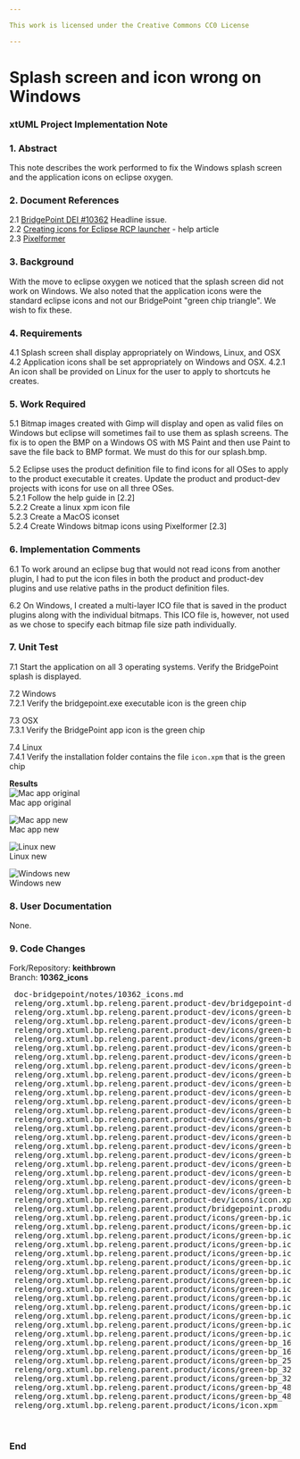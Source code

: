 ```yaml
---

This work is licensed under the Creative Commons CC0 License

---
```


# Splash screen and icon wrong on Windows 
### xtUML Project Implementation Note


### 1. Abstract

This note describes the work performed to fix the Windows splash screen and the 
application icons on eclipse oxygen.

### 2. Document References
<a id="2.1"></a>2.1 [BridgePoint DEI #10362](https://support.onefact.net/issues/10362) Headline issue.    
<a id="2.2"></a>2.2 [Creating icons for Eclipse RCP launcher](http://andrius.velykis.lt/2012/10/creating-icons-for-eclipse-rcp-launcher/) - help article    
<a id="2.3"></a>2.3 [Pixelformer](http://www.qualibyte.com/pixelformer/)   

### 3. Background

With the move to eclipse oxygen we noticed that the splash screen did not work on 
Windows.  We also noted that the application icons were the standard eclipse icons
and not our BridgePoint "green chip triangle".  We wish to fix these.  

### 4. Requirements

4.1 Splash screen shall display appropriately on Windows, Linux, and OSX  
4.2 Application icons shall be set appropriately on Windows and OSX. 
4.2.1  An icon shall be provided on Linux for the user to apply to shortcuts he 
creates. 

### 5. Work Required

5.1  Bitmap images created with Gimp will display and open as valid files on 
Windows but eclipse will sometimes fail to use them as splash screens.  The fix is
to open the BMP on a Windows OS with MS Paint and then use Paint to save the file
back to BMP format.  We must do this for our splash.bmp.  
 
5.2 Eclipse uses the product definition file to find icons for all OSes to apply to
the product executable it creates.  Update the product and product-dev projects 
with icons for use on all three OSes.   
5.2.1  Follow the help guide in [2.2]   
5.2.2  Create a linux xpm icon file  
5.2.3  Create a MacOS iconset  
5.2.4  Create Windows bitmap icons using Pixelformer [2.3]   

### 6. Implementation Comments

6.1  To work around an eclipse bug that would not read icons from another plugin, I
had to put the icon files in both the product and product-dev plugins and use relative
paths in the product definition files.   

6.2  On Windows, I created a multi-layer ICO file that is saved in the product 
plugins along with the individual bitmaps.  This ICO file is, however, not used as
we chose to specify each bitmap file size path individually.  

### 7. Unit Test

7.1 Start the application on all 3 operating systems.  Verify the BridgePoint
splash is displayed.  
 
7.2 Windows   
7.2.1  Verify the bridgepoint.exe executable icon is the green chip

7.3 OSX  
7.3.1  Verify the BridgePoint app icon is the green chip  

7.4 Linux  
7.4.1  Verify the installation folder contains the file `icon.xpm` that is the 
green chip  

__Results__  
![Mac app original](https://support.onefact.net/attachments/1375/mac_orig.png)  
Mac app original  
   
![Mac app new](https://support.onefact.net/attachments/1376/mac_new.png)  
Mac app new  
   
![Linux new](https://support.onefact.net/attachments/1377/linux_new.png)  
Linux new   
   
![Windows new](https://support.onefact.net/attachments/1378/windows_new.png)   
Windows new   
   
### 8. User Documentation

None.  

### 9. Code Changes

Fork/Repository: __keithbrown__    
Branch: __10362_icons__  

<pre>
 doc-bridgepoint/notes/10362_icons.md                                                     | 102 +++++++++++++++++++++++
 releng/org.xtuml.bp.releng.parent.product-dev/bridgepoint-dev.product                    |  50 +++++++-----
 releng/org.xtuml.bp.releng.parent.product-dev/icons/green-bp.icns                        | Bin 0 -> 41777 bytes
 releng/org.xtuml.bp.releng.parent.product-dev/icons/green-bp.ico                         | Bin 0 -> 292878 bytes
 releng/org.xtuml.bp.releng.parent.product-dev/icons/green-bp.iconset/icon_128x128.png    | Bin 0 -> 239 bytes
 releng/org.xtuml.bp.releng.parent.product-dev/icons/green-bp.iconset/icon_128x128@2x.png | Bin 0 -> 327 bytes
 releng/org.xtuml.bp.releng.parent.product-dev/icons/green-bp.iconset/icon_16x16.png      | Bin 0 -> 188 bytes
 releng/org.xtuml.bp.releng.parent.product-dev/icons/green-bp.iconset/icon_16x16@2x.png   | Bin 0 -> 199 bytes
 releng/org.xtuml.bp.releng.parent.product-dev/icons/green-bp.iconset/icon_256x256.png    | Bin 0 -> 327 bytes
 releng/org.xtuml.bp.releng.parent.product-dev/icons/green-bp.iconset/icon_256x256@2x.png | Bin 0 -> 691 bytes
 releng/org.xtuml.bp.releng.parent.product-dev/icons/green-bp.iconset/icon_32x32.png      | Bin 0 -> 199 bytes
 releng/org.xtuml.bp.releng.parent.product-dev/icons/green-bp.iconset/icon_32x32@2x.png   | Bin 0 -> 213 bytes
 releng/org.xtuml.bp.releng.parent.product-dev/icons/green-bp.iconset/icon_48x48.png      | Bin 0 -> 203 bytes
 releng/org.xtuml.bp.releng.parent.product-dev/icons/green-bp.iconset/icon_512x512.png    | Bin 0 -> 691 bytes
 releng/org.xtuml.bp.releng.parent.product-dev/icons/green-bp.iconset/icon_512x512@2x.png | Bin 0 -> 2180 bytes
 releng/org.xtuml.bp.releng.parent.product-dev/icons/green-bp.iconset/icon_64x64.png      | Bin 0 -> 213 bytes
 releng/org.xtuml.bp.releng.parent.product-dev/icons/green-bp_16x16_32bit.bmp             | Bin 0 -> 1078 bytes
 releng/org.xtuml.bp.releng.parent.product-dev/icons/green-bp_16x16_8bit.bmp              | Bin 0 -> 1334 bytes
 releng/org.xtuml.bp.releng.parent.product-dev/icons/green-bp_256x256_32bit.bmp           | Bin 0 -> 262198 bytes
 releng/org.xtuml.bp.releng.parent.product-dev/icons/green-bp_32x32_32bit.bmp             | Bin 0 -> 4150 bytes
 releng/org.xtuml.bp.releng.parent.product-dev/icons/green-bp_32x32_8bit.bmp              | Bin 0 -> 2102 bytes
 releng/org.xtuml.bp.releng.parent.product-dev/icons/green-bp_48x48_32bit.bmp             | Bin 0 -> 9270 bytes
 releng/org.xtuml.bp.releng.parent.product-dev/icons/green-bp_48x48_8bit.bmp              | Bin 0 -> 3382 bytes
 releng/org.xtuml.bp.releng.parent.product-dev/icons/icon.xpm                             | 265 ++++++++++++++++++++++++++++++++++++++++++++++++++++++++++++
 releng/org.xtuml.bp.releng.parent.product/bridgepoint.product                            |  48 ++++++-----
 releng/org.xtuml.bp.releng.parent.product/icons/green-bp.icns                            | Bin 0 -> 41777 bytes
 releng/org.xtuml.bp.releng.parent.product/icons/green-bp.ico                             | Bin 0 -> 292878 bytes
 releng/org.xtuml.bp.releng.parent.product/icons/green-bp.iconset/icon_128x128.png        | Bin 0 -> 239 bytes
 releng/org.xtuml.bp.releng.parent.product/icons/green-bp.iconset/icon_128x128@2x.png     | Bin 0 -> 327 bytes
 releng/org.xtuml.bp.releng.parent.product/icons/green-bp.iconset/icon_16x16.png          | Bin 0 -> 188 bytes
 releng/org.xtuml.bp.releng.parent.product/icons/green-bp.iconset/icon_16x16@2x.png       | Bin 0 -> 199 bytes
 releng/org.xtuml.bp.releng.parent.product/icons/green-bp.iconset/icon_256x256.png        | Bin 0 -> 327 bytes
 releng/org.xtuml.bp.releng.parent.product/icons/green-bp.iconset/icon_256x256@2x.png     | Bin 0 -> 691 bytes
 releng/org.xtuml.bp.releng.parent.product/icons/green-bp.iconset/icon_32x32.png          | Bin 0 -> 199 bytes
 releng/org.xtuml.bp.releng.parent.product/icons/green-bp.iconset/icon_32x32@2x.png       | Bin 0 -> 213 bytes
 releng/org.xtuml.bp.releng.parent.product/icons/green-bp.iconset/icon_48x48.png          | Bin 0 -> 203 bytes
 releng/org.xtuml.bp.releng.parent.product/icons/green-bp.iconset/icon_512x512.png        | Bin 0 -> 691 bytes
 releng/org.xtuml.bp.releng.parent.product/icons/green-bp.iconset/icon_512x512@2x.png     | Bin 0 -> 2180 bytes
 releng/org.xtuml.bp.releng.parent.product/icons/green-bp.iconset/icon_64x64.png          | Bin 0 -> 213 bytes
 releng/org.xtuml.bp.releng.parent.product/icons/green-bp_16x16_32bit.bmp                 | Bin 0 -> 1078 bytes
 releng/org.xtuml.bp.releng.parent.product/icons/green-bp_16x16_8bit.bmp                  | Bin 0 -> 1334 bytes
 releng/org.xtuml.bp.releng.parent.product/icons/green-bp_256x256_32bit.bmp               | Bin 0 -> 262198 bytes
 releng/org.xtuml.bp.releng.parent.product/icons/green-bp_32x32_32bit.bmp                 | Bin 0 -> 4150 bytes
 releng/org.xtuml.bp.releng.parent.product/icons/green-bp_32x32_8bit.bmp                  | Bin 0 -> 2102 bytes
 releng/org.xtuml.bp.releng.parent.product/icons/green-bp_48x48_32bit.bmp                 | Bin 0 -> 9270 bytes
 releng/org.xtuml.bp.releng.parent.product/icons/green-bp_48x48_8bit.bmp                  | Bin 0 -> 3382 bytes
 releng/org.xtuml.bp.releng.parent.product/icons/icon.xpm                                 | 265 ++++++++++++++++++++++++++++++++++++++++++++++++++++++++++++


</pre>

### End

